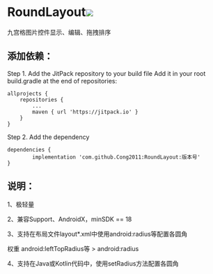 # RoundLayout[![](https://jitpack.io/v/Cong2011/RoundLayout.svg)](https://jitpack.io/#Cong2011/RoundLayout)
九宫格图片控件显示、编辑、拖拽排序

## 添加依赖：
Step 1. Add the JitPack repository to your build file
Add it in your root build.gradle at the end of repositories:

	allprojects {
		repositories {
			...
			maven { url 'https://jitpack.io' }
		}
	}
Step 2. Add the dependency

	dependencies {
	        implementation 'com.github.Cong2011:RoundLayout:版本号'
	}

## 说明：
1、极轻量

2、兼容Support、AndroidX，minSDK == 18

3、支持在布局文件layout\*.xml中使用android:radius等配置各圆角

权重 android:leftTopRadius等 > android:radius

4、支持在Java或Kotlin代码中，使用setRadius方法配置各圆角
